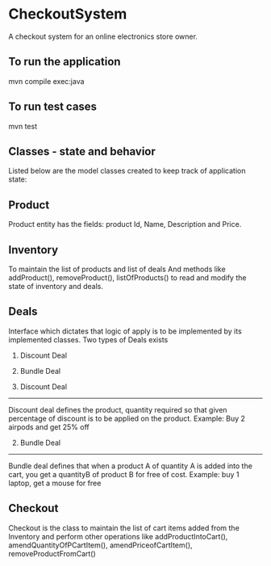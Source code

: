# CheckoutSystem
A checkout system for an online electronics store owner.

To run the application
----------------------
mvn compile exec:java

To run test cases
-----------------
mvn test



Classes - state and behavior
-----------------------------

Listed below are the model classes created to keep track of application state:

Product
-------
Product entity has the fields:
product Id, Name, Description and Price.

Inventory
---------
To maintain the list of products and list of deals
And methods like addProduct(), removeProduct(), listOfProducts() to read and modify the state of inventory and deals.

Deals
-----
Interface which dictates that logic of apply is to be implemented by its implemented classes.
Two types of Deals exists 
1. Discount Deal
2. Bundle Deal

1. Discount Deal
----------------
Discount deal defines the product, quantity required so that given percentage of discount is to be applied on the product.
Example: Buy 2 airpods and get 25% off

2. Bundle Deal
--------------
Bundle deal defines that when a product A of quantity A is added into the cart, you get a quantityB of product B for free of cost.
Example: buy 1 laptop, get a mouse for free

Checkout
--------
Checkout is the class to maintain the list of cart items added from the Inventory and perform other operations like addProductIntoCart(), amendQuantityOfPCartItem(), amendPriceofCartItem(), removeProductFromCart()
